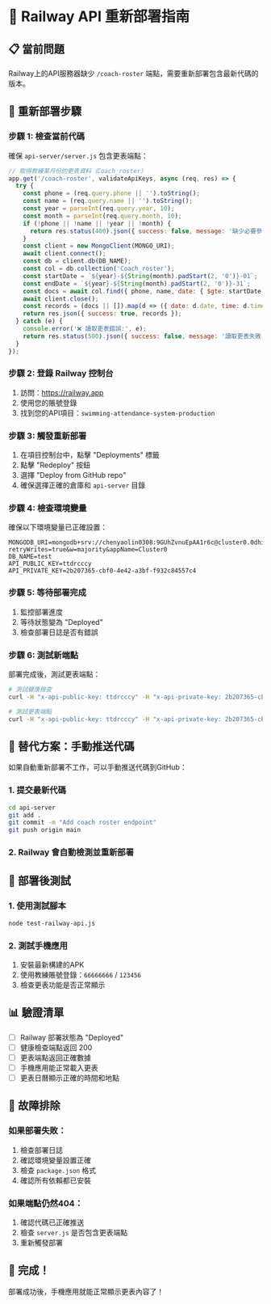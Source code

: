 # 🚂 Railway API 重新部署指南

## 📋 當前問題
Railway上的API服務器缺少 `/coach-roster` 端點，需要重新部署包含最新代碼的版本。

## 🚀 重新部署步驟

### 步驟 1: 檢查當前代碼
確保 `api-server/server.js` 包含更表端點：

```javascript
// 取得教練某月份的更表資料（Coach_roster）
app.get('/coach-roster', validateApiKeys, async (req, res) => {
  try {
    const phone = (req.query.phone || '').toString();
    const name = (req.query.name || '').toString();
    const year = parseInt(req.query.year, 10);
    const month = parseInt(req.query.month, 10);
    if (!phone || !name || !year || !month) {
      return res.status(400).json({ success: false, message: '缺少必要參數 phone, name, year, month' });
    }
    const client = new MongoClient(MONGO_URI);
    await client.connect();
    const db = client.db(DB_NAME);
    const col = db.collection('Coach_roster');
    const startDate = `${year}-${String(month).padStart(2, '0')}-01`;
    const endDate = `${year}-${String(month).padStart(2, '0')}-31`;
    const docs = await col.find({ phone, name, date: { $gte: startDate, $lte: endDate } }).sort({ date: 1 }).toArray();
    await client.close();
    const records = (docs || []).map(d => ({ date: d.date, time: d.time || '', location: d.location || '' }));
    return res.json({ success: true, records });
  } catch (e) {
    console.error('❌ 讀取更表錯誤:', e);
    return res.status(500).json({ success: false, message: '讀取更表失敗', error: e.message });
  }
});
```

### 步驟 2: 登錄 Railway 控制台
1. 訪問：https://railway.app
2. 使用您的賬號登錄
3. 找到您的API項目：`swimming-attendance-system-production`

### 步驟 3: 觸發重新部署
1. 在項目控制台中，點擊 "Deployments" 標籤
2. 點擊 "Redeploy" 按鈕
3. 選擇 "Deploy from GitHub repo"
4. 確保選擇正確的倉庫和 `api-server` 目錄

### 步驟 4: 檢查環境變量
確保以下環境變量已正確設置：

```
MONGODB_URI=mongodb+srv://chenyaolin0308:9GUhZvnuEpAA1r6c@cluster0.0dhi0qc.mongodb.net/?retryWrites=true&w=majority&appName=Cluster0
DB_NAME=test
API_PUBLIC_KEY=ttdrcccy
API_PRIVATE_KEY=2b207365-cbf0-4e42-a3bf-f932c84557c4
```

### 步驟 5: 等待部署完成
1. 監控部署進度
2. 等待狀態變為 "Deployed"
3. 檢查部署日誌是否有錯誤

### 步驟 6: 測試新端點
部署完成後，測試更表端點：

```bash
# 測試健康檢查
curl -H "x-api-public-key: ttdrcccy" -H "x-api-private-key: 2b207365-cbf0-4e42-a3bf-f932c84557c4" "https://swimming-attendance-system-production.up.railway.app/health"

# 測試更表端點
curl -H "x-api-public-key: ttdrcccy" -H "x-api-private-key: 2b207365-cbf0-4e42-a3bf-f932c84557c4" "https://swimming-attendance-system-production.up.railway.app/coach-roster?phone=66666666&name=AAAb&year=2025&month=8"
```

## 🔧 替代方案：手動推送代碼

如果自動重新部署不工作，可以手動推送代碼到GitHub：

### 1. 提交最新代碼
```bash
cd api-server
git add .
git commit -m "Add coach roster endpoint"
git push origin main
```

### 2. Railway 會自動檢測並重新部署

## 🧪 部署後測試

### 1. 使用測試腳本
```bash
node test-railway-api.js
```

### 2. 測試手機應用
1. 安裝最新構建的APK
2. 使用教練賬號登錄：`66666666` / `123456`
3. 檢查更表功能是否正常顯示

## 📊 驗證清單

- [ ] Railway 部署狀態為 "Deployed"
- [ ] 健康檢查端點返回 200
- [ ] 更表端點返回正確數據
- [ ] 手機應用能正常載入更表
- [ ] 更表日曆顯示正確的時間和地點

## 🚨 故障排除

### 如果部署失敗：
1. 檢查部署日誌
2. 確認環境變量設置正確
3. 檢查 `package.json` 格式
4. 確認所有依賴都已安裝

### 如果端點仍然404：
1. 確認代碼已正確推送
2. 檢查 `server.js` 是否包含更表端點
3. 重新觸發部署

## 🎉 完成！

部署成功後，手機應用就能正常顯示更表內容了！ 